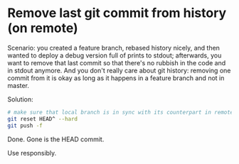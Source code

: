 # Remove last git commit from history (on remote)

Scenario: you created a feature branch, rebased history nicely, and then wanted to deploy a debug version full of prints to stdout; afterwards, you want to remove that last commit so that there's no rubbish in the code and in stdout anymore. And you don't really care about git history: removing one commit from it is okay as long as it happens in a feature branch and not in master.

Solution:

```bash
# make sure that local branch is in sync with its counterpart in remote repo
git reset HEAD^ --hard
git push -f
```

Done. Gone is the HEAD commit.

Use responsibly.
